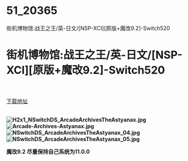 # 51_20365
街机博物馆:战王之王/英-日文/[NSP-XCI][原版+魔改9.2]-Switch520
# 街机博物馆:战王之王/英-日文/[NSP-XCI][原版+魔改9.2]-Switch520
 <br/></br>
[下载地址](https://www.switch520.cc/article/20365 "下载地址")
<br/></br>

<p><strong><img title="H2x1_NSwitchDS_ArcadeArchivesTheAstyanax.jpg" src="https://www.switch520.cc/muke_img/2021_07_20_fc80b0024b937.jpg" alt="H2x1_NSwitchDS_ArcadeArchivesTheAstyanax.jpg"></strong><br>
<strong><img title="Arcade-Archives-Astyanax.jpg" src="https://www.switch520.cc/muke_img/2021_07_20_92430537bf8fa.jpg" alt="Arcade-Archives-Astyanax.jpg"></strong><br>
<strong><img title="NSwitchDS_ArcadeArchivesTheAstyanax_04.jpg" src="https://www.switch520.cc/muke_img/2021_07_20_ad0ef0ef15ea0.jpg" alt="NSwitchDS_ArcadeArchivesTheAstyanax_04.jpg"></strong><br>
<strong><img title="NSwitchDS_ArcadeArchivesTheAstyanax_05.jpg" src="https://www.switch520.cc/muke_img/2021_07_20_93b351a5f6a62.jpg" alt="NSwitchDS_ArcadeArchivesTheAstyanax_05.jpg">&nbsp;</strong></p>
<p><strong>魔改9.2 尽量保持自己系统为11.0.0</strong></p>
